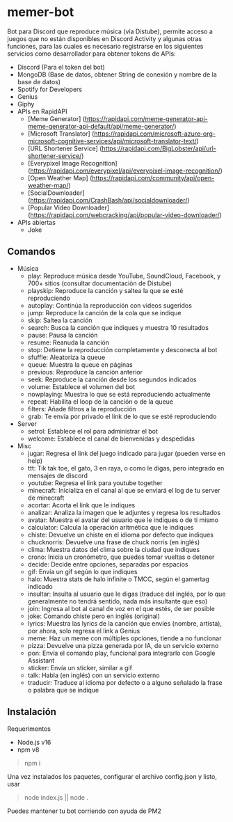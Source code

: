 # memer-bot
Bot para Discord que reproduce música (vía Distube), permite acceso a juegos que no están disponibles en Discord Activity y algunas otras funciones, para las cuales es necesario registrarse en los siguientes servicios como desarrollador para obtener tokens de APIs:
* Discord (Para el token del bot)
* MongoDB (Base de datos, obtener String de conexión y nombre de la base de datos)
* Spotify for Developers
* Genius
* Giphy
* APIs en RapidAPI
   + [Meme Generator] (https://rapidapi.com/meme-generator-api-meme-generator-api-default/api/meme-generator/)
   + [Microsoft Translator] (https://rapidapi.com/microsoft-azure-org-microsoft-cognitive-services/api/microsoft-translator-text/)
   + [URL Shortener Service] (https://rapidapi.com/BigLobster/api/url-shortener-service/)
   + [Everypixel Image Recognition] (https://rapidapi.com/everypixel/api/everypixel-image-recognition/)
   + [Open Weather Map] (https://rapidapi.com/community/api/open-weather-map/)
   + [SocialDownloader] (https://rapidapi.com/CrashBash/api/socialdownloader/)
   + [Popular Video Downloader] (https://rapidapi.com/webcracking/api/popular-video-downloader/)
* APIs abiertas
   + Joke
## Comandos
* Música
   + play: Reproduce música desde YouTube, SoundCloud, Facebook, y 700+ sitios (consultar documentación de Distube)
   + playskip: Reproduce la canción y saltea la que se esté reproduciendo
   + autoplay: Continúa la reproducción con videos sugeridos
   + jump: Reproduce la canción de la cola que se indique
   + skip: Saltea la canción
   + search: Busca la canción que indiques y muestra 10 resultados
   + pause: Pausa la canción
   + resume: Reanuda la canción
   + stop: Detiene la reproducción completamente y desconecta al bot
   + sfuffle: Aleatoriza la queue
   + queue: Muestra la queue en páginas
   + previous: Reproduce la canción anterior
   + seek: Reproduce la canción desde los segundos indicados
   + volume: Establece el volumen del bot
   + nowplaying: Muestra lo que se está reproduciendo actualmente
   + repeat: Habilita el loop de la canción o de la queue
   + filters: Añade filtros a la reproducción
   + grab: Te envía por privado el link de lo que se esté reproduciendo
* Server
   + setrol: Establece el rol para administrar el bot
   + welcome: Establece el canal de bienvenidas y despedidas
* Misc
   + jugar: Regresa el link del juego indicado para jugar (pueden verse en help)
   + ttt: Tik tak toe, el gato, 3 en raya, o como le digas, pero integrado en mensajes de discord
   + youtube: Regresa el link para youtube together
   + minecraft: Inicializa en el canal al que se enviará el log de tu server de minecraft
   + acortar: Acorta el link que le indiques
   + analizar: Analiza la imagen que le adjuntes y regresa los resultados
   + avatar: Muestra el avatar del usuario que le indiques o de ti mismo
   + calculator: Calcula la operación aritmética que le indiques
   + chiste: Devuelve un chiste en el idioma por defecto que indiques
   + chucknorris: Devuelve una frase de chuck norris (en inglés)
   + clima: Muestra datos del clima sobre la ciudad que indiques
   + crono: Inicia un cronómetro, que puedes tomar vueltas o detener
   + decide: Decide entre opciones, separadas por espacios
   + gif: Envía un gif según lo que indiques
   + halo: Muestra stats de halo infinite o TMCC, según el gamertag indicado
   + insultar: Insulta al usuario que le digas (traduce del inglés, por lo que generalmente no tendrá sentido, nada más insultante que eso)
   + join: Ingresa al bot al canal de voz en el que estés, de ser posible
   + joke: Comando chiste pero en inglés (original)
   + lyrics: Muestra las lyrics de la canción que envíes (nombre, artista), por ahora, solo regresa el link a Genius
   + meme: Haz un meme con múltiples opciones, tiende a no funcionar
   + pizza: Devuelve una pizza generada por IA, de un servicio externo
   + pon: Envía el comando play, funcional para integrarlo con Google Assistant
   + sticker: Envía un sticker, similar a gif
   + talk: Habla (en inglés) con un servicio externo
   + traducir: Traduce al idioma por defecto o a alguno señalado la frase o palabra que se indique


## Instalación
Requerimentos
* Node.js v16
* npm v8
> npm i

Una vez instalados los paquetes, configurar el archivo config.json y listo, usar
> node index.js || node .

Puedes mantener tu bot corriendo con ayuda de PM2
